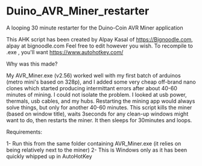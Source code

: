 # Duino_AVR_Miner_restarter
A looping 30 minute restarter for the Duino-Coin AVR Miner application

This AHK script has been created by Alpay Kasal of https://Bignoodle.com, alpay at bignoodle.com
Feel free to edit however you wish. To recompile to .exe , you'll want https://www.autohotkey.com/

Why was this made?

My AVR_Miner.exe (v2.56) worked well with my first batch of arduinos (metro mini's based
on 328p), and I added some very cheap off-brand nano clones which started producing
intermittant errors after about 40-60 minutes of mining. I could not isolate the problem. I looked
at usb power, thermals, usb cables, and my hubs. Restarting the mining app would always solve
things, but only for another 40-60 minutes. This script kills the miner (based on window title),
waits 3seconds for any clean-up windows might want to do, then restarts the miner. It then
sleeps for 30minutes and loops.

Requirements:

1- Run this from the same folder containing AVR_Miner.exe (it relies on being relatively next to the miner)
2- This is Windows only as it has been quickly whipped up in AutoHotKey
